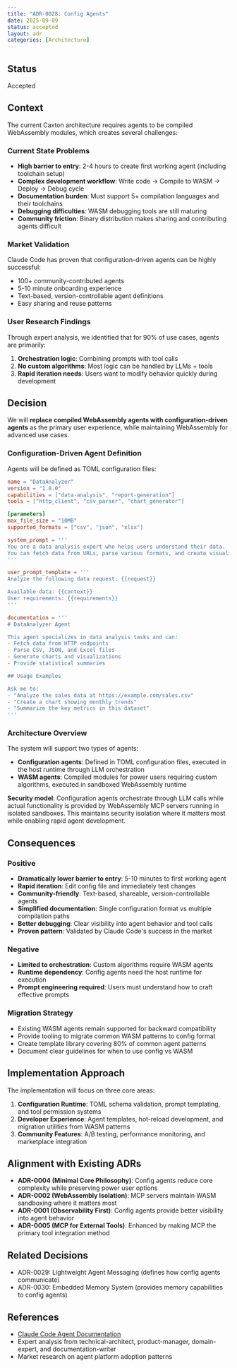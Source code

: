 ```yaml
---
title: "ADR-0028: Config Agents"
date: 2025-09-09
status: accepted
layout: adr
categories: [Architecture]
---
```



## Status

Accepted

## Context

The current Caxton architecture requires agents to be compiled WebAssembly
modules, which creates several challenges:

### Current State Problems

- **High barrier to entry**: 2-4 hours to create first working agent (including
  toolchain setup)
- **Complex development workflow**: Write code → Compile to WASM → Deploy →
  Debug cycle
- **Documentation burden**: Must support 5+ compilation languages and their
  toolchains
- **Debugging difficulties**: WASM debugging tools are still maturing
- **Community friction**: Binary distribution makes sharing and contributing
  agents difficult

### Market Validation

Claude Code has proven that configuration-driven agents can be highly
successful:

- 100+ community-contributed agents
- 5-10 minute onboarding experience
- Text-based, version-controllable agent definitions
- Easy sharing and reuse patterns

### User Research Findings

Through expert analysis, we identified that for 90% of use cases, agents are
primarily:

1. **Orchestration logic**: Combining prompts with tool calls
2. **No custom algorithms**: Most logic can be handled by LLMs + tools
3. **Rapid iteration needs**: Users want to modify behavior quickly during
   development

## Decision

We will **replace compiled WebAssembly agents with configuration-driven agents**
as the primary user experience, while maintaining WebAssembly for advanced use
cases.

### Configuration-Driven Agent Definition

Agents will be defined as TOML configuration files:

```toml
name = "DataAnalyzer"
version = "1.0.0"
capabilities = ["data-analysis", "report-generation"]
tools = ["http_client", "csv_parser", "chart_generator"]

[parameters]
max_file_size = "10MB"
supported_formats = ["csv", "json", "xlsx"]

system_prompt = '''
You are a data analysis expert who helps users understand their data.
You can fetch data from URLs, parse various formats, and create visualizations.
'''

user_prompt_template = '''
Analyze the following data request: {{request}}

Available data: {{context}}
User requirements: {{requirements}}
'''

documentation = '''
# DataAnalyzer Agent

This agent specializes in data analysis tasks and can:
- Fetch data from HTTP endpoints
- Parse CSV, JSON, and Excel files
- Generate charts and visualizations
- Provide statistical summaries

## Usage Examples

Ask me to:
- "Analyze the sales data at https://example.com/sales.csv"
- "Create a chart showing monthly trends"
- "Summarize the key metrics in this dataset"
'''
```

### Architecture Overview

The system will support two types of agents:

- **Configuration agents**: Defined in TOML configuration files,
  executed in the host runtime through LLM orchestration
- **WASM agents**: Compiled modules for power users requiring custom algorithms,
  executed in sandboxed WebAssembly runtime

**Security model**: Configuration agents orchestrate through LLM calls while
actual functionality is provided by WebAssembly MCP servers running in isolated
sandboxes. This maintains security isolation where it matters most while
enabling rapid agent development.

## Consequences

### Positive

- **Dramatically lower barrier to entry**: 5-10 minutes to first working agent
- **Rapid iteration**: Edit config file and immediately test changes
- **Community-friendly**: Text-based, shareable, version-controllable agents
- **Simplified documentation**: Single configuration format vs multiple
  compilation paths
- **Better debugging**: Clear visibility into agent behavior and tool calls
- **Proven pattern**: Validated by Claude Code's success in the market

### Negative

- **Limited to orchestration**: Custom algorithms require WASM agents
- **Runtime dependency**: Config agents need the host runtime for execution
- **Prompt engineering required**: Users must understand how to craft effective
  prompts

### Migration Strategy

- Existing WASM agents remain supported for backward compatibility
- Provide tooling to migrate common WASM patterns to config format
- Create template library covering 80% of common agent patterns
- Document clear guidelines for when to use config vs WASM

## Implementation Approach

The implementation will focus on three core areas:

1. **Configuration Runtime**: TOML schema validation, prompt templating, and
   tool permission systems
2. **Developer Experience**: Agent templates, hot-reload development, and
   migration utilities from WASM patterns
3. **Community Features**: A/B testing, performance monitoring, and marketplace
   integration

## Alignment with Existing ADRs

- **ADR-0004 (Minimal Core Philosophy)**: Config agents reduce core complexity
  while preserving power user options
- **ADR-0002 (WebAssembly Isolation)**: MCP servers maintain WASM sandboxing
  where it matters most
- **ADR-0001 (Observability First)**: Config agents provide better visibility
  into agent behavior
- **ADR-0005 (MCP for External Tools)**: Enhanced by making MCP the primary tool
  integration method

## Related Decisions

- ADR-0029: Lightweight Agent Messaging (defines how config agents
  communicate)
- ADR-0030: Embedded Memory System (provides memory capabilities to config
  agents)

## References

- [Claude Code Agent Documentation](https://docs.anthropic.com/en/docs/claude-code/agents)
- Expert analysis from technical-architect, product-manager, domain-expert, and
  documentation-writer
- Market research on agent platform adoption patterns
